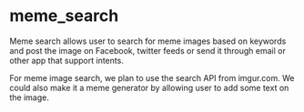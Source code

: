 meme_search
===========
Meme search allows user to search for meme images based on keywords and post the image on Facebook, twitter feeds or send it through email or other app that support intents.

For meme image search, we plan to use the search API from imgur.com.  We could also make it a meme generator by allowing user to add some text on the image.
